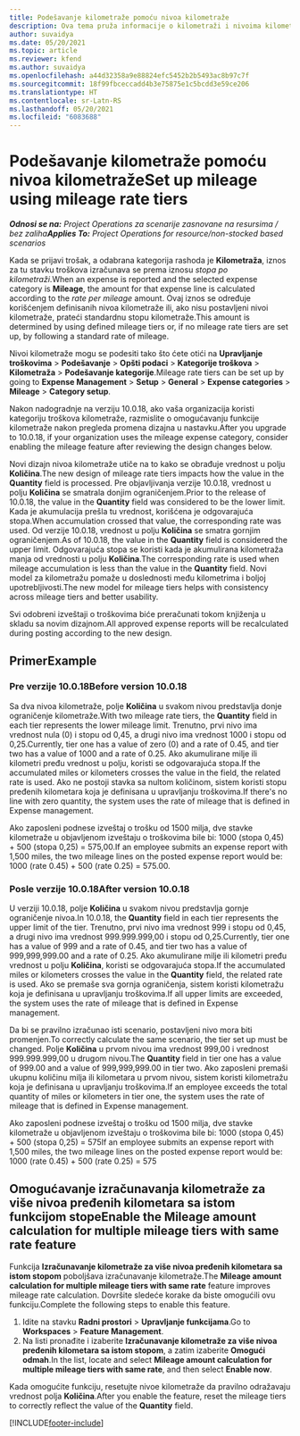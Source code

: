 ```yaml
---
title: Podešavanje kilometraže pomoću nivoa kilometraže
description: Ova tema pruža informacije o kilometraži i nivoima kilometraže.
author: suvaidya
ms.date: 05/20/2021
ms.topic: article
ms.reviewer: kfend
ms.author: suvaidya
ms.openlocfilehash: a44d32358a9e88824efc5452b2b5493ac8b97c7f
ms.sourcegitcommit: 18f99fbceccadd4b3e75875e1c5bcdd3e59ce206
ms.translationtype: HT
ms.contentlocale: sr-Latn-RS
ms.lasthandoff: 05/20/2021
ms.locfileid: "6083688"
---
```

# <a name="set-up-mileage-using-mileage-rate-tiers"></a><span data-ttu-id="3fff8-103">Podešavanje kilometraže pomoću nivoa kilometraže</span><span class="sxs-lookup"><span data-stu-id="3fff8-103">Set up mileage using mileage rate tiers</span></span>

<span data-ttu-id="3fff8-104">_**Odnosi se na:** Project Operations za scenarije zasnovane na resursima / bez zaliha_</span><span class="sxs-lookup"><span data-stu-id="3fff8-104">_**Applies To:** Project Operations for resource/non-stocked based scenarios_</span></span>

<span data-ttu-id="3fff8-105">Kada se prijavi trošak, a odabrana kategorija rashoda je **Kilometraža**, iznos za tu stavku troškova izračunava se prema iznosu *stopa po kilometraži*.</span><span class="sxs-lookup"><span data-stu-id="3fff8-105">When an expense is reported and the selected expense category is **Mileage**, the amount for that expense line is calculated according to the *rate per mileage* amount.</span></span> <span data-ttu-id="3fff8-106">Ovaj iznos se određuje korišćenjem definisanih nivoa kilometraže ili, ako nisu postavljeni nivoi kilometraže, prateći standardnu stopu kilometraže.</span><span class="sxs-lookup"><span data-stu-id="3fff8-106">This amount is determined by using defined mileage tiers or, if no mileage rate tiers are set up, by following a standard rate of mileage.</span></span> 

<span data-ttu-id="3fff8-107">Nivoi kilometraže mogu se podesiti tako što ćete otići na **Upravljanje troškovima** > **Podešavanje** > **Opšti podaci** > **Kategorije troškova** > **Kilometraža** > **Podešavanje kategorije**.</span><span class="sxs-lookup"><span data-stu-id="3fff8-107">Mileage rate tiers can be set up by going to **Expense Management** > **Setup** > **General** > **Expense categories** > **Mileage** > **Category setup**.</span></span>

<span data-ttu-id="3fff8-108">Nakon nadogradnje na verziju 10.0.18, ako vaša organizacija koristi kategoriju troškova kilometraže, razmislite o omogućavanju funkcije kilometraže nakon pregleda promena dizajna u nastavku.</span><span class="sxs-lookup"><span data-stu-id="3fff8-108">After you upgrade to 10.0.18, if your organization uses the mileage expense category, consider enabling the mileage feature after reviewing the design changes below.</span></span> 

<span data-ttu-id="3fff8-109">Novi dizajn nivoa kilometraže utiče na to kako se obrađuje vrednost u polju **Količina**.</span><span class="sxs-lookup"><span data-stu-id="3fff8-109">The new design of mileage rate tiers impacts how the value in the **Quantity** field is processed.</span></span> <span data-ttu-id="3fff8-110">Pre objavljivanja verzije 10.0.18, vrednost u polju **Količina** se smatrala donjim ograničenjem.</span><span class="sxs-lookup"><span data-stu-id="3fff8-110">Prior to the release of 10.0.18, the value in the **Quantity** field was considered to be the lower limit.</span></span> <span data-ttu-id="3fff8-111">Kada je akumulacija prešla tu vrednost, korišćena je odgovarajuća stopa.</span><span class="sxs-lookup"><span data-stu-id="3fff8-111">When accumulation crossed that value, the corresponding rate was used.</span></span>  <span data-ttu-id="3fff8-112">Od verzije 10.0.18, vrednost u polju **Količina** se smatra gornjim ograničenjem.</span><span class="sxs-lookup"><span data-stu-id="3fff8-112">As of 10.0.18, the value in the **Quantity** field is considered the upper limit.</span></span> <span data-ttu-id="3fff8-113">Odgovarajuća stopa se koristi kada je akumulirana kilometraža manja od vrednosti u polju **Količina**.</span><span class="sxs-lookup"><span data-stu-id="3fff8-113">The corresponding rate is used when mileage accumulation is less than the value in the **Quantity** field.</span></span>  <span data-ttu-id="3fff8-114">Novi model za kilometražu pomaže u doslednosti među kilometrima i boljoj upotrebljivosti.</span><span class="sxs-lookup"><span data-stu-id="3fff8-114">The new model for mileage tiers helps with consistency across mileage tiers and better usability.</span></span>   

<span data-ttu-id="3fff8-115">Svi odobreni izveštaji o troškovima biće preračunati tokom knjiženja u skladu sa novim dizajnom.</span><span class="sxs-lookup"><span data-stu-id="3fff8-115">All approved expense reports will be recalculated during posting according to the new design.</span></span>

## <a name="example"></a><span data-ttu-id="3fff8-116">Primer</span><span class="sxs-lookup"><span data-stu-id="3fff8-116">Example</span></span>
 
### <a name="before-version-10018"></a><span data-ttu-id="3fff8-117">Pre verzije 10.0.18</span><span class="sxs-lookup"><span data-stu-id="3fff8-117">Before version 10.0.18</span></span>
<span data-ttu-id="3fff8-118">Sa dva nivoa kilometraže, polje **Količina** u svakom nivou predstavlja donje ograničenje kilometraže.</span><span class="sxs-lookup"><span data-stu-id="3fff8-118">With two mileage rate tiers, the **Quantity** field in each tier represents the lower mileage limit.</span></span> <span data-ttu-id="3fff8-119">Trenutno, prvi nivo ima vrednost nula (0) i stopu od 0,45, a drugi nivo ima vrednost 1000 i stopu od 0,25.</span><span class="sxs-lookup"><span data-stu-id="3fff8-119">Currently, tier one has a value of zero (0) and a rate of 0.45, and tier two has a value of 1000 and a rate of 0.25.</span></span> <span data-ttu-id="3fff8-120">Ako akumulirane milje ili kilometri pređu vrednost u polju, koristi se odgovarajuća stopa.</span><span class="sxs-lookup"><span data-stu-id="3fff8-120">If the accumulated miles or kilometers crosses the value in the field, the related rate is used.</span></span> <span data-ttu-id="3fff8-121">Ako ne postoji stavka sa nultom količinom, sistem koristi stopu pređenih kilometara koja je definisana u upravljanju troškovima.</span><span class="sxs-lookup"><span data-stu-id="3fff8-121">If there's no line with zero quantity, the system uses the rate of mileage that is defined in Expense management.</span></span> 
 
<span data-ttu-id="3fff8-122">Ako zaposleni podnese izveštaj o trošku od 1500 milja, dve stavke kilometraže u objavljenom izveštaju o troškovima bile bi: 1000 (stopa 0,45) + 500 (stopa 0,25) = 575,00.</span><span class="sxs-lookup"><span data-stu-id="3fff8-122">If an employee submits an expense report with 1,500 miles, the two mileage lines on the posted expense report would be: 1000 (rate 0.45) +  500 (rate 0.25) = 575.00.</span></span>

### <a name="after-version-10018"></a><span data-ttu-id="3fff8-123">Posle verzije 10.0.18</span><span class="sxs-lookup"><span data-stu-id="3fff8-123">After version 10.0.18</span></span>
<span data-ttu-id="3fff8-124">U verziji 10.0.18, polje **Količina** u svakom nivou predstavlja gornje ograničenje nivoa.</span><span class="sxs-lookup"><span data-stu-id="3fff8-124">In 10.0.18, the **Quantity** field in each tier represents the upper limit of the tier.</span></span> <span data-ttu-id="3fff8-125">Trenutno, prvi nivo ima vrednost 999 i stopu od 0,45, a drugi nivo ima vrednost 999.999.999,00 i stopu od 0,25.</span><span class="sxs-lookup"><span data-stu-id="3fff8-125">Currently, tier one has a value of 999 and a rate of 0.45, and tier two has a value of 999,999,999.00 and a rate of 0.25.</span></span> <span data-ttu-id="3fff8-126">Ako akumulirane milje ili kilometri pređu vrednost u polju **Količina**, koristi se odgovarajuća stopa.</span><span class="sxs-lookup"><span data-stu-id="3fff8-126">If the accumulated miles or kilometers crosses the value in the **Quantity** field, the related rate is used.</span></span> <span data-ttu-id="3fff8-127">Ako se premaše sva gornja ograničenja, sistem koristi kilometražu koja je definisana u upravljanju troškovima.</span><span class="sxs-lookup"><span data-stu-id="3fff8-127">If all upper limits are exceeded, the system uses the rate of mileage that is defined in Expense management.</span></span> 
 
<span data-ttu-id="3fff8-128">Da bi se pravilno izračunao isti scenario, postavljeni nivo mora biti promenjen.</span><span class="sxs-lookup"><span data-stu-id="3fff8-128">To correctly calculate the same scenario, the tier set up must be changed.</span></span> <span data-ttu-id="3fff8-129">Polje **Količina** u prvom nivou ima vrednost 999,00 i vrednost 999.999.999,00 u drugom nivou.</span><span class="sxs-lookup"><span data-stu-id="3fff8-129">The **Quantity** field in tier one has a value of 999.00 and a value of 999,999,999.00 in tier two.</span></span> <span data-ttu-id="3fff8-130">Ako zaposleni premaši ukupnu količinu milja ili kilometara u prvom nivou, sistem koristi kilometražu koja je definisana u upravljanju troškovima.</span><span class="sxs-lookup"><span data-stu-id="3fff8-130">If an employee exceeds the total quantity of miles or kilometers in tier one, the system uses the rate of mileage that is defined in Expense management.</span></span> 
  
<span data-ttu-id="3fff8-131">Ako zaposleni podnese izveštaj o trošku od 1500 milja, dve stavke kilometraže u objavljenom izveštaju o troškovima bile bi: 1000 (stopa 0,45) + 500 (stopa 0,25) = 575</span><span class="sxs-lookup"><span data-stu-id="3fff8-131">If an employee submits an expense report with 1,500 miles, the two mileage lines on the posted expense report would be: 1000 (rate 0.45) +  500 (rate 0.25) = 575</span></span>

## <a name="enable-the-mileage-amount-calculation-for-multiple-mileage-tiers-with-same-rate-feature"></a><span data-ttu-id="3fff8-132">Omogućavanje izračunavanja kilometraže za više nivoa pređenih kilometara sa istom funkcijom stope</span><span class="sxs-lookup"><span data-stu-id="3fff8-132">Enable the Mileage amount calculation for multiple mileage tiers with same rate feature</span></span>

<span data-ttu-id="3fff8-133">Funkcija **Izračunavanje kilometraže za više nivoa pređenih kilometara sa istom stopom** poboljšava izračunavanje kilometraže.</span><span class="sxs-lookup"><span data-stu-id="3fff8-133">The **Mileage amount calculation for multiple mileage tiers with same rate** feature improves mileage rate calculation.</span></span> <span data-ttu-id="3fff8-134">Dovršite sledeće korake da biste omogućili ovu funkciju.</span><span class="sxs-lookup"><span data-stu-id="3fff8-134">Complete the following steps to enable this feature.</span></span>

1. <span data-ttu-id="3fff8-135">Idite na stavku **Radni prostori** > **Upravljanje funkcijama**.</span><span class="sxs-lookup"><span data-stu-id="3fff8-135">Go to **Workspaces** > **Feature Management**.</span></span> 
2. <span data-ttu-id="3fff8-136">Na listi pronađite i izaberite **Izračunavanje kilometraže za više nivoa pređenih kilometara sa istom stopom**, a zatim izaberite **Omogući odmah**.</span><span class="sxs-lookup"><span data-stu-id="3fff8-136">In the list, locate and select **Mileage amount calculation for multiple mileage tiers with same rate**, and then select **Enable now**.</span></span>

<span data-ttu-id="3fff8-137">Kada omogućite funkciju, resetujte nivoe kilometraže da pravilno odražavaju vrednost polja **Količina**.</span><span class="sxs-lookup"><span data-stu-id="3fff8-137">After you enable the feature, reset the mileage tiers to correctly reflect the value of the **Quantity** field.</span></span> 


[!INCLUDE[footer-include](../includes/footer-banner.md)]

